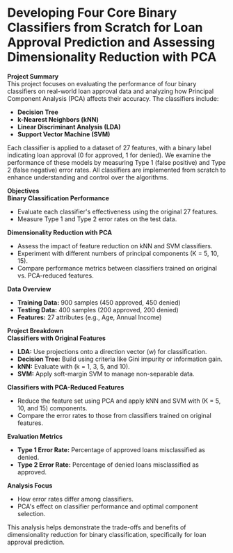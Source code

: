 # Developing Four Core Binary Classifiers from Scratch for Loan Approval Prediction and Assessing Dimensionality Reduction with PCA 

**Project Summary**  
This project focuses on evaluating the performance of four binary classifiers on real-world loan approval data and analyzing how Principal Component Analysis (PCA) affects their accuracy. The classifiers include:

- **Decision Tree**  
- **k-Nearest Neighbors (kNN)**  
- **Linear Discriminant Analysis (LDA)**  
- **Support Vector Machine (SVM)**  

Each classifier is applied to a dataset of 27 features, with a binary label indicating loan approval (0 for approved, 1 for denied). We examine the performance of these models by measuring Type 1 (false positive) and Type 2 (false negative) error rates. All classifiers are implemented from scratch to enhance understanding and control over the algorithms.

**Objectives**  
**Binary Classification Performance**  
- Evaluate each classifier's effectiveness using the original 27 features.  
- Measure Type 1 and Type 2 error rates on the test data.  

**Dimensionality Reduction with PCA**  
- Assess the impact of feature reduction on kNN and SVM classifiers.  
- Experiment with different numbers of principal components (K = 5, 10, 15).  
- Compare performance metrics between classifiers trained on original vs. PCA-reduced features.  

**Data Overview**  
- **Training Data:** 900 samples (450 approved, 450 denied)  
- **Testing Data:** 400 samples (200 approved, 200 denied)  
- **Features:** 27 attributes (e.g., Age, Annual Income)  

**Project Breakdown**  
**Classifiers with Original Features**  
- **LDA:** Use projections onto a direction vector (w) for classification.  
- **Decision Tree:** Build using criteria like Gini impurity or information gain.  
- **kNN:** Evaluate with (k = 1, 3, 5, and 10).  
- **SVM:** Apply soft-margin SVM to manage non-separable data.  

**Classifiers with PCA-Reduced Features**  
- Reduce the feature set using PCA and apply kNN and SVM with (K = 5, 10, and 15) components.  
- Compare the error rates to those from classifiers trained on original features.  

**Evaluation Metrics**  
- **Type 1 Error Rate:** Percentage of approved loans misclassified as denied.  
- **Type 2 Error Rate:** Percentage of denied loans misclassified as approved.  

**Analysis Focus**  
- How error rates differ among classifiers.  
- PCA's effect on classifier performance and optimal component selection.  

This analysis helps demonstrate the trade-offs and benefits of dimensionality reduction for binary classification, specifically for loan approval prediction.
